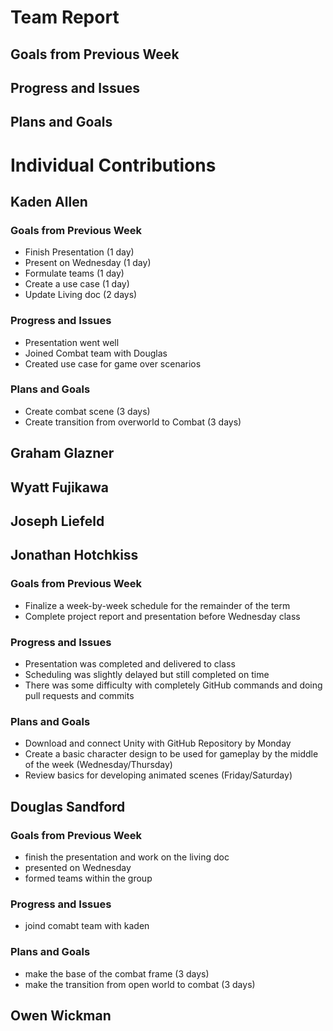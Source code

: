 # Team Report

## Goals from Previous Week

## Progress and Issues

## Plans and Goals

# Individual Contributions

## Kaden Allen

### Goals from Previous Week
* Finish Presentation (1 day)
* Present on Wednesday (1 day)
* Formulate teams (1 day)
* Create a use case (1 day)
* Update Living doc (2 days)

### Progress and Issues
* Presentation went well
* Joined Combat team with Douglas
* Created use case for game over scenarios

### Plans and Goals
* Create combat scene (3 days)
* Create transition from overworld to Combat (3 days)


## Graham Glazner

## Wyatt Fujikawa

## Joseph Liefeld

## Jonathan Hotchkiss
### Goals from Previous Week
* Finalize a week-by-week schedule for the remainder of the term
* Complete project report and presentation before Wednesday class
### Progress and Issues
* Presentation was completed and delivered to class
* Scheduling was slightly delayed but still completed on time
* There was some difficulty with completely GitHub commands and doing pull requests and commits
### Plans and Goals
* Download and connect Unity with GitHub Repository by Monday
* Create a basic character design to be used for gameplay by the middle of the week (Wednesday/Thursday)
* Review basics for developing animated scenes (Friday/Saturday)
## Douglas Sandford
### Goals from Previous Week
* finish the presentation and work on the living doc
* presented on Wednesday
* formed teams within the group

### Progress and Issues
* joind comabt team with kaden

### Plans and Goals
* make the base of the combat frame (3 days)
* make the transition from open world to combat (3 days)


## Owen Wickman
